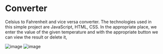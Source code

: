 # Converter
Celsius to Fahrenheit and vice versa converter. The technologies used in this simple project are JavaScript, HTML, CSS.
In the appropriate place, we enter the value of the given temperature and with the appropriate button we can view the result or delete it,

![image](https://user-images.githubusercontent.com/130062213/230464653-f29dde2b-07d9-4229-9e49-afed50bd151c.png)
![image](https://user-images.githubusercontent.com/130062213/230464764-f7ae488b-c64b-4c3a-909b-984e2df62f25.png)
